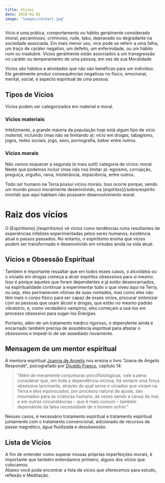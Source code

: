 ```yaml
---
title: Vícios
date: 2019-01-01
image: "images/contact.jpg"
---
```


Vício é uma prática, comportamento ou hábito geralmente considerado imoral,
pecaminoso, criminoso, rude, tabu, depravado ou degradante na sociedade
associada. Em mais menor uso, vice pode se referir a uma falha, um traço de
caráter negativo, um defeito, um enfermidade, ou um hábito ruim ou insalubre.
Vícios geralmente estão associados a um transgressão no caráter ou temperamento
de uma pessoa, em vez de sua Moralidade.

Vícios são hábitos e atividades que não são benéficas para um indivíduo. Ele
geralmente produz consequências negativas no físico, emocional, mental, social,
e aspecto espiritual de uma pessoa. 

## Tipos de Vícios
Vícios podem ser categorizados em material e moral.

### Vícios materiais
Infelizmente, a grande maioria da população hoje está algum tipo de *vício
material*, incluindo (mas não se limitando a): vício em drogas, tabagismo,
jogos, redes sociais, jogo, sexo, pornografia, beber entre outros.

### Vícios morais
Não vamos esquecer a segunda (e mais sutil) categoria de vícios: moral. Neste
que podemos incluir (mas não nos limitar a): egoísmo, corrupção, preguiça,
orgulho, raiva, intolerância, impaciência, entre outros.

Todo ser humano na Terra possui vícios morais. Isso ocorre porque, sendo um mundo
pouco moralmente desenvolvido, os [espíritos](/sobre/espírito imortal) que
aqui habitam não possuem desenvolvimento moral.

# Raiz dos vícios
O [Espiritismo] (/espiritismo) vê vícios como tendências ruins resultantes de
experiências infelizes experimentadas pelos seres humanos, existência atual e
passos passados. No entanto, o espiritismo ensina que vícios podem ser
transformado e desenvolvido em virtudes ainda na vida atual.

## Vícios e Obsessão Espiritual
Também é importante ressaltar que em todos esses casos, o alcoólatra ou o
viciado em drogas começa a atrair espíritos obsessivos para si mesmo. Isso é
porque aqueles que foram dependentes e já estão desencarnados, na
espiritualidade continuar a experimentar tudo o que viveu aqui na Terra, ou
seja, eles permanecem vítimas de suas vontades, mas como eles não têm mais o
corpo físico para ser capaz de esses vícios, procurar sintonizar com as pessoas
que usam álcool e drogas, que estão no mesmo padrão vibratório, e, como
verdadeiro vampiros, eles começam a usá-los em processo obsessivo para sugar-los
Energias. 

Portanto, além de um tratamento médico rigoroso, o dependente ainda é encarnado
também precisa de assistência espiritual para afastar o obsessivos e impedi-lo
de ser assediado novamente.

## Mensagem de um mentor espiritual
A mentora espiritual [Joanna de Angelis](/bio/joanna-de-angelis) nos ensina
o livro "Joana de Angelis Responde", psicografado por [Divaldo Franco](/bio/divaldo-franco), 
capítulo 14:

> "Além de meramente conjunturas psicofisiológicas, vale a pena considerar que,
> em toda a dependência viciosa, há sempre uma força obsessiva lancinante,
> através do qual seres e viciados que viviam na Terra e
> eles equivocados, por processo natural de ajuste, são insumados para as criaturas
> humano, às vezes sendo a causa do mal, e em outras circunstâncias – que é
> mais comum – também dependente da falsa necessidade de o homem sofrer."

Nesses casos, é necessário tratamento espiritual e tratamento espiritual
juntamente com o tratamento convencional, adicionado de recursos de passe magnético,
água fluidizada e desobsessão.

## Lista de Vícios
A fim de entender como superar nossas próprias imperfeições morais, é
importante que também entendamos primeiro, alguns dos vícios que colocamos.  
Abaixo você pode encontrar a lista de vícios que oferecemos para estudo, reflexão e
Meditação.

